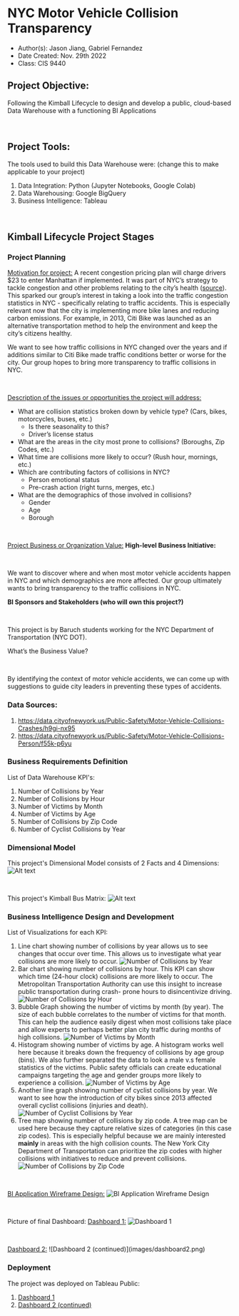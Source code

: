 # NYC Motor Vehicle Collision Transparency
- Author(s): Jason Jiang, Gabriel Fernandez
- Date Created: Nov. 29th 2022
- Class: CIS 9440

## Project Objective: 
Following the Kimball Lifecycle to design and develop a public, cloud-based Data Warehouse with a functioning BI Applications

<br>

## Project Tools:
The tools used to build this Data Warehouse were: (change this to make applicable to your project)
1. Data Integration: Python (Jupyter Notebooks, Google Colab)
2. Data Warehousing: Google BigQuery
3. Business Intelligence: Tableau

<br>

## Kimball Lifecycle Project Stages

### Project Planning
<u>Motivation for project:</u>
A recent congestion pricing plan will charge drivers $23 to enter Manhattan if implemented. It was part of NYC’s strategy to tackle congestion and other problems relating to the city’s health ([source](https://www.nytimes.com/2022/08/18/nyregion/nyc-congestion-pricing-manhattan.html)). This sparked our group’s interest in taking a look into the traffic congestion statistics in NYC - specifically relating to traffic accidents. This is especially relevant now that the city is implementing more bike lanes and reducing carbon emissions. For example, in 2013, Citi Bike was launched as an alternative transportation method to help the environment and keep the city’s citizens healthy. 

We want to see how traffic collisions in NYC changed over the years and if additions similar to Citi Bike made traffic conditions better or worse for the city. Our group hopes to bring more transparency to traffic collisions in NYC.

<p>&nbsp;</p>

<u>Description of the issues or opportunities the project will address:</u>
- What are collision statistics broken down by vehicle type? (Cars, bikes, motorcycles, buses, etc.)
    - Is there seasonality to this? 
    - Driver’s license status
- What are the areas in the city most prone to collisions? (Boroughs, Zip Codes, etc.)
- What time are collisions more likely to occur? (Rush hour, mornings, etc.)
- Which are contributing factors of collisions in NYC?
    - Person emotional status
    - Pre-crash action (right turns, merges, etc.)
- What are the demographics of those involved in collisions?
    - Gender
    - Age
    - Borough 

<p>&nbsp;</p>

<u>Project Business or Organization Value:</u>
<b>High-level Business Initiative:</b><p>&nbsp;</p>
We want to discover where and when most motor vehicle accidents happen in NYC and which demographics are more affected. Our group ultimately wants to bring transparency to the traffic collisions in NYC.

<b>BI Sponsors and Stakeholders (who will own this project?)</b><p>&nbsp;</p>
This project is by Baruch students working for the NYC Department of Transportation (NYC DOT).

</b>What’s the Business Value?</b><p>&nbsp;</p>
By identifying the context of motor vehicle accidents, we can come up with suggestions to guide city leaders in preventing these types of accidents.


### Data Sources:
1. https://data.cityofnewyork.us/Public-Safety/Motor-Vehicle-Collisions-Crashes/h9gi-nx95
2. https://data.cityofnewyork.us/Public-Safety/Motor-Vehicle-Collisions-Person/f55k-p6yu

### Business Requirements Definition
List of Data Warehouse KPI's:
1. Number of Collisions by Year
2. Number of Collisions by Hour
3. Number of Victims by Month
4. Number of Victims by Age
5. Number of Collisions by Zip Code
6. Number of Cyclist Collisions by Year

### Dimensional Model
This project's Dimensional Model consists of 2 Facts and 4 Dimensions:
![Alt text](images/dimensional_model.png)

<p>&nbsp;</p>

This project's Kimball Bus Matrix:
![Alt text](images/bus_matrix.png)

### Business Intelligence Design and Development
List of Visualizations for each KPI:
1. Line chart showing number of collisions by year allows us to see changes that occur over time. This allows us to investigate what year collisions are more likely to occur.
![Number of Collisions by Year](images/graphs/number_of_collisions_by_year.png)
2. Bar chart showing number of collisions by hour. This KPI can show which time (24-hour clock) collisions are more likely to occur. The Metropolitan Transportation Authority can use this insight to increase public transportation during crash- prone hours to disincentivize driving.
![Number of Collisions by Hour](images/graphs/number_of_collisions_by_hour.png)
3. Bubble Graph showing the number of victims by month (by year). The size of each bubble correlates to the number of victims for that month. This can help the audience easily digest when most collisions take place and allow experts to perhaps better plan city traffic during months of high collisions.
![Number of Victims by Month](images/graphs/number_of_victims_by_month.png)
4. Histogram showing number of victims by age. A histogram works well here because it breaks down the frequency of collisions by age group (bins). We also further separated the data to look a male v.s female statistics of the victims. Public safety officials can create educational campaigns targeting the age and gender groups more likely to experience a collision.
![Number of Victims by Age](images/graphs/number_of_victims_by_age.png)
5. Another line graph showing number of cyclist collisions by year. We want to see how the introduction of city bikes since 2013 affected overall cyclist collisions (injuries and death).
![Number of Cyclist Collisions by Year](images/graphs/number_of_cyclist_collisions_by_year.png)
6. Tree map showing number of collisions by zip code. A tree map can be used here because they capture relative sizes of categories (in this case zip codes). This is especially helpful because we are mainly interested <b>mainly</b> in areas with the high collision counts. The New York City Department of Transportation can prioritize the zip codes with higher collisions with initiatives to reduce and prevent collisions.
![Number of Collisions by Zip Code](images/graphs/number_of_collisions_by_zip_code.png)

<p>&nbsp;</p>

<u>BI Application Wireframe Design:</u>
![BI Application Wireframe Design](images/wireframe_design.png)

<p>&nbsp;</p>

Picture of final Dashboard:
<u>Dashboard 1:</u>
![Dashboard 1](images/dashboard1.png)
<p>&nbsp;</p>
<u>Dashboard 2:</u>
![Dashboard 2 (continued)](images/dashboard2.png)

### Deployment
The project was deployed on Tableau Public:
1. [Dashboard 1](https://public.tableau.com/app/profile/jason.jiang4864/viz/NYCMotorVehicleCollisionTransparency/Dashboard?publish=yes)
2. [Dashboard 2 (continued)](https://public.tableau.com/app/profile/jason.jiang4864/viz/NYCMotorVehicleCollisionTransparencycontinued/Dashboard2?publish=yes)
